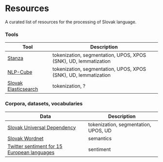 # Resources
A curated list of resources for the processing of Slovak language.

### Tools

| Tool | Description |
|------|-------------|
| [Stanza](https://github.com/stanfordnlp/stanza) | tokenization, segmentation, UPOS, XPOS (SNK), UD, lemmatization |
| [NLP-Cube](https://github.com/adobe/NLP-Cube) | tokenization, segmentation, UPOS, XPOS (SNK), UD, lemmatization |
| [Slovak Elasticsearch](https://github.com/essential-data/elasticsearch-sk) | tokenization, ? |

### Corpora, datasets, vocabularies

| Data | Description |
|------|-------------|
| [Slovak Universal Dependency](https://github.com/UniversalDependencies/UD_Slovak-SNK) | tokenization, segmentation, UPOS, UD |
| [Slovak Wordnet](https://korpus.sk/WordNet.html) | semantics |
| [Twitter sentiment for 15 European languages](https://www.clarin.si/repository/xmlui/handle/11356/1054) | sentiment |

